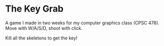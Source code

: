 # The Key Grab

A game I made in two weeks for my computer graphics class (CPSC 478). Move with W/A/S/D, shoot with click. 

Kill all the skeletons to get the key!
